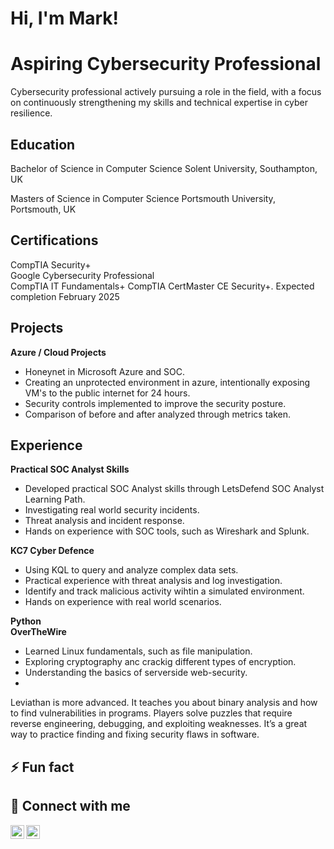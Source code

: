 <h1>Hi, I'm Mark!</h1> 
<h1> Aspiring Cybersecurity Professional</h1>
Cybersecurity professional actively pursuing a role in the field, with a focus on continuously strengthening my skills and technical expertise in cyber resilience.

<h2>Education</h2>

Bachelor of Science in Computer Science
Solent University, Southampton, UK

Masters of Science in Computer Science
Portsmouth University, Portsmouth, UK

<h2>Certifications</h2>
CompTIA Security+ <br> 
Google Cybersecurity Professional <br>
CompTIA IT Fundamentals+
CompTIA CertMaster CE Security+. Expected completion February 2025

<h2>Projects</h2>
<b>Azure / Cloud Projects</b>
<ul>
  <li>Honeynet in Microsoft Azure and SOC.</li>
  <li>Creating an unprotected environment in azure, intentionally exposing VM's to the public internet for 24 hours.</li>
  <li>Security controls implemented to improve the security posture.</li>
  <li>Comparison of before and after analyzed through metrics taken.</li>
</ul>

<h2>Experience</h2>
<b>Practical SOC Analyst Skills</b><br>
<ul>
  <li>Developed practical SOC Analyst skills through LetsDefend SOC Analyst Learning Path.</li>
  <li>Investigating real world security incidents.</li>
  <li>Threat analysis and incident response.</li>
  <li>Hands on experience with SOC tools, such as Wireshark and Splunk.</li>
</ul>  

<b>KC7 Cyber Defence</b>
<ul>
  <li>Using KQL to query and analyze complex data sets.</li>
  <li>Practical experience with threat analysis and log investigation.</li>
  <li>Identify and track malicious activity wihtin a simulated environment.</li>
  <li>Hands on experience with real world scenarios.</li>
</ul>
<b>Python</b>
<br>
<b>OverTheWire</b>
<ul>
  <li>Learned Linux fundamentals, such as file manipulation.</li>
  <li>Exploring cryptography anc crackig different types of encryption.</li>
  <li>Understanding the basics of serverside web-security.</li>
  <li></li>
</ul>
Leviathan is more advanced. It teaches you about binary analysis and how to find vulnerabilities in programs. Players solve puzzles that require reverse engineering, debugging, and exploiting weaknesses. It’s a great way to practice finding and fixing security flaws in software.


<h2>⚡ Fun fact </h2>


<h2> 🤳 Connect with me</h2>

[<img align="left" alt="GarKenNg | LinkedIn" width="22px" src="https://cdn.jsdelivr.net/npm/simple-icons@v3/icons/linkedin.svg" />][linkedin]
[<img align="left" alt="GarKenNg | GitHub" width="22px" src="https://cdn.jsdelivr.net/npm/simple-icons@v3/icons/github.svg" />][github]

[linkedin]: https://www.linkedin.com/in/gar-ken-ng-90427a241/
[github]: https://github.com/garkenng/
